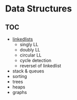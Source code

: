 # Data Structures

## TOC

- [linkedlists](/linked-list/README.md)
	- singly LL
	- doubly LL
	- circular LL
	- cycle detection
	- reversel of linkedlist
- stack & queues
- sorting
- trees
- heaps
- graphs
